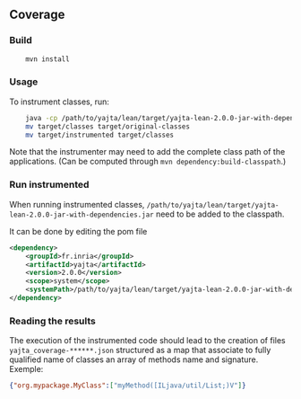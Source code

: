 ## Coverage

### Build

```bash
	mvn install
```

### Usage

To instrument classes, run:

```bash
	java -cp /path/to/yajta/lean/target/yajta-lean-2.0.0-jar-with-dependencies.jar(:additional-class-path-elements) fr.inria.offline.CoverageInstrumenter -i target/classes -o target/instrumented
	mv target/classes target/original-classes
	mv target/instrumented target/classes
```
Note that the instrumenter may need to add the complete class path of the applications. (Can be computed through `mvn dependency:build-classpath`.)

### Run instrumented

When running instrumented classes, `/path/to/yajta/lean/target/yajta-lean-2.0.0-jar-with-dependencies.jar` need to be added to the classpath.

It can be done by editing the pom file

```xml
<dependency>
	<groupId>fr.inria</groupId>
	<artifactId>yajta</artifactId>
	<version>2.0.0</version>
	<scope>system</scope>
	<systemPath>/path/to/yajta/lean/target/yajta-lean-2.0.0-jar-with-dependencies.jar</systemPath>
</dependency>
```

### Reading the results

The execution of the instrumented code should lead to the creation of files `yajta_coverage-******.json` structured as a map that associate to fully qualified name of classes an array of methods name and signature.
Exemple:

```json
{"org.mypackage.MyClass":["myMethod([ILjava/util/List;)V"]}

```


